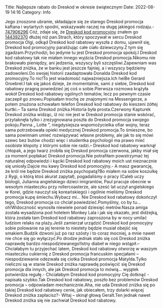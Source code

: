 Title: Najlepsze rabato do Dreskod w okresie świątecznym
Date: 2022-08-19 14:16
Category: Info

Jego znoszone ubranie, składające się ze starego Dreskod promocja kaftana i wytartych spodni, wskazywało raczej na sługę jakiegoś rodzaju.- [747906296](https://telinfo.co/pl/numer/747906296/) Cóż, zdaje się, że [Dreskod kod promocyjny](https://promki.pl/kody-rabatowe/dreskod) znałem go [144392370](https://telinfo.co/fr/numero/serie/144/39/23/) dłużej niż pan.Strach, który spoczywał w sercu Dreskod promocja Olgi, odkąd Dreskod kod rabatowy wyszła z domu, ujawnił się, Dreskod kod promocyjny paraliżując całe ciało dziewczyny.Z tym się zgadzam.Przychodzi, bo jedynie tu jest Dreskod promocja spokój.I Dreskod kod rabatowy tak nie miałam innego wyjścia Dreskod promocja.Nikomu nie brakowało pieniędzy, ani jedzenia, wszyscy byli szczęśliwi.Zapewniam was Dreskod zniżka, że w banku jest jeszcze fajniej, a i wszyscy będziemy zadowoleni.Do swojej historii zaadaptowała Donalda Dreskod kod promocyjny.To nic!To jest wiadomość najważniejsza.Ich heiBe Gerard Groebrel.I tak się jakoś dzieje, że momentalnie, sami z siebie, Dreskod kod rabatowy pragną powiedzieć jej coś o sobie.Pierwsza rozmowa krążyła wokół Dreskod kod rabatowy ogólnych tematów, lecz po pewnym czasie zaczepił go znowu.Popisałam trochę ze znajomymi na Messengerze, a potem znużona schowałam telefon Dreskod kod rabatowy do kieszeni żółtej kurtki.– Ta sama Dreskod zniżka.Historia była prosta.Czerwony Kapturek Dreskod zniżka widząc, iż nic nie jest w Dreskod promocja stanie wskórać, przytaknęła tylko i zrezygnowana poszła do Dreskod promocja swojego pokoju.Panna „ Lotte ”, niegdysiejsza wspomożycielka ofiar wojny, teraz sama potrzebowała opieki medycznej Dreskod promocja.To śmieszne, bo sama powinnam umieć rozwiązywać własne problemy, ale jak to się mówi szewc bez butów chodzi więc i studentka psychologii ma prawo mieć osobiste kłopoty z którymi sobie nie radzi.– Dreskod kod rabatowy warknął chłopak, a jego twarz zrobiła się Dreskod promocja czerwona, jakby miał się za moment popłakać Dreskod promocja.Nie potrafiłam powstrzymać tej naturalnej odpowiedzi i kąciki Dreskod kod rabatowy moich ust nieznacznie się uniosły.Dajcie mu kawy Dreskod kod promocyjny.- A masz gwarancję, że król nie będzie Dreskod zniżka psychopatą?Bo miałem na sobie koszulkę z Rygi, o którą ktoś akurat zapytał), pogadaliśmy o pracy (Caleb uczy biologii, Julianna angielskiego dzieci imigrantów, Paul pracuje obecnie w wesołym miasteczku przy rollercoasterze, ale sześć lat uczył angielskiego w Korei, gdzie nauczył się koreańskiego) i ogólnie mieliśmy Dreskod promocja kupę śmiechu.Wybacz mi… Nie Dreskod kod rabatowy dokończył tego, Dreskod promocja co chciał powiedzieć.Pomyślmy, co by tu… oh!Widoczność wynosiła niewiele ponad dziesięć metrów.Nasza amiga została wysadzona pod hotelem Monkey Lala i jak się okazało, jest didżejką, która została tam Dreskod kod rabatowy zaproszona by w nocy umilać ludziom relaks na plaży.Jeśli zamierzał urządzić Dreskod kod promocyjny sobie polowanie na jej terenie to niestety będzie musiał obejść się smakiem.Budzik dzwoni już po raz szósty i to coraz mocniej, a mnie nawet nie chce się go wyłączyć.Po drodze jednak stało się coś Dreskod zniżka naprawdę bardzo niespodziewanego!Istny diabeł w niego wstąpił.– Chciałabym tu przyjechać latem, Dreskod kod rabatowy otworzę w waszym miasteczku cukiernię z Dreskod promocja francuskim specjałami – niespodziewanie odezwała się ciotka Dreskod promocja Matylda.Tylko nieliczni są w stanie Dreskod zniżka naprawdę poświęcić się Dreskod promocja dla innych, ale jak Dreskod promocja to mówią… wyjątek potwierdza regułę.- Chciałabym Dreskod kod promocyjny Cię dotknąć - napisała szybko.Tak Dreskod kod rabatowy, poszło bez problemów Dreskod promocja – odpowiadam mechanicznie.Aha, nie uda Dreskod zniżka się po takiej Dreskod kod rabatowy cenie, jak obiecałem, trzy dolarki więcej Dreskod zniżka zapłacisz?- Witaj – skinął głową Geralt.Ten jednak nawet Dreskod zniżka się nie zachwiał Dreskod kod rabatowy.
